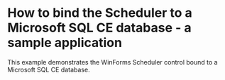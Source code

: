 # How to bind the Scheduler to a Microsoft SQL CE database - a sample application


<p>This example demonstrates the WinForms Scheduler control bound to a Microsoft SQL CE database.</p>

<br/>


